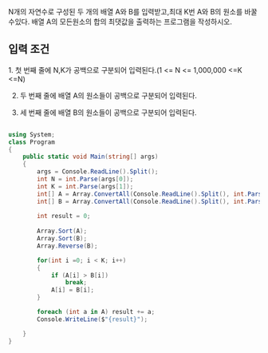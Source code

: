 N개의 자연수로 구성된 두 개의 배열 A와 B를 입력받고,최대 K번 A와 B의 원소를 바꿀수있다.
배열 A의 모든원소의 합의 최댓값을 출력하는 프로그램을 작성하시오.

<h2>입력 조건</h2>
1. 첫 번째 줄에 N,K가 공백으로 구분되어 입력된다.(1 <= N <= 1,000,000 <=K <=N)

2. 두 번째 줄에 배열 A의 원소들이 공백으로 구분되어 입력된다.

3. 세 번째 줄에 배열 B의 원소들이 공백으로 구분되어 입력된다.

```cs

using System;
class Program
{
    public static void Main(string[] args)
    {
        args = Console.ReadLine().Split();
        int N = int.Parse(args[0]);
        int K = int.Parse(args[1]);
        int[] A = Array.ConvertAll(Console.ReadLine().Split(), int.Parse);
        int[] B = Array.ConvertAll(Console.ReadLine().Split(), int.Parse);
        
        int result = 0;
       
        Array.Sort(A);
        Array.Sort(B);
        Array.Reverse(B);

        for(int i =0; i < K; i++)
        {
            if (A[i] > B[i])
                break;
            A[i] = B[i];
        }

        foreach (int a in A) result += a;
        Console.WriteLine($"{result}");

    }
}

```
